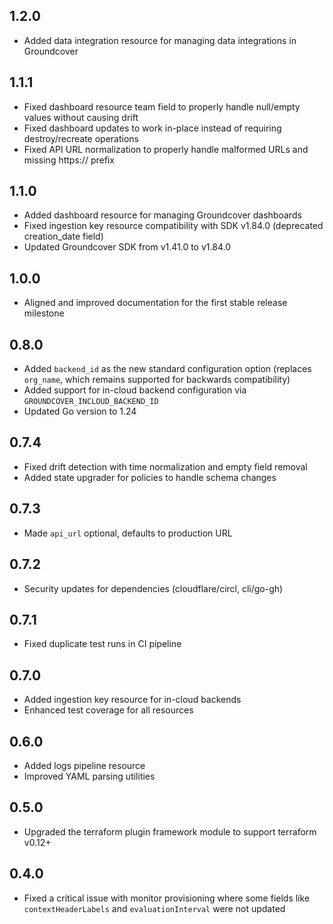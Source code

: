 ## 1.2.0

* Added data integration resource for managing data integrations in Groundcover

## 1.1.1

* Fixed dashboard resource team field to properly handle null/empty values without causing drift
* Fixed dashboard updates to work in-place instead of requiring destroy/recreate operations
* Fixed API URL normalization to properly handle malformed URLs and missing https:// prefix

## 1.1.0

* Added dashboard resource for managing Groundcover dashboards
* Fixed ingestion key resource compatibility with SDK v1.84.0 (deprecated creation_date field)
* Updated Groundcover SDK from v1.41.0 to v1.84.0

## 1.0.0

* Aligned and improved documentation for the first stable release milestone
## 0.8.0

* Added `backend_id` as the new standard configuration option (replaces `org_name`, which remains supported for backwards compatibility)
* Added support for in-cloud backend configuration via `GROUNDCOVER_INCLOUD_BACKEND_ID`
* Updated Go version to 1.24

## 0.7.4

* Fixed drift detection with time normalization and empty field removal
* Added state upgrader for policies to handle schema changes

## 0.7.3

* Made `api_url` optional, defaults to production URL

## 0.7.2

* Security updates for dependencies (cloudflare/circl, cli/go-gh)

## 0.7.1

* Fixed duplicate test runs in CI pipeline

## 0.7.0

* Added ingestion key resource for in-cloud backends
* Enhanced test coverage for all resources

## 0.6.0

* Added logs pipeline resource
* Improved YAML parsing utilities

## 0.5.0

* Upgraded the terraform plugin framework module to support terraform v0.12+

## 0.4.0

* Fixed a critical issue with monitor provisioning where some fields like `contextHeaderLabels` and `evaluationInterval` were not updated
